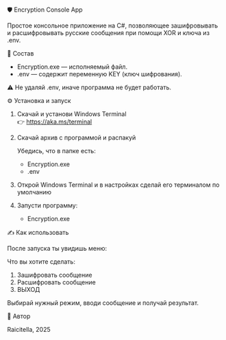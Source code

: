 🛡️ Encryption Console App

Простое консольное приложение на C#, позволяющее зашифровывать и расшифровывать русские сообщения при помощи XOR и ключа из .env.

📁 Состав

- Encryption.exe — исполняемый файл.
- .env — содержит переменную KEY (ключ шифрования).

⚠️ Не удаляй .env, иначе программа не будет работать.

⚙️ Установка и запуск

1. Скачай и установи Windows Terminal  
   👉 https://aka.ms/terminal

2. Скачай архив с программой и распакуй

   Убедись, что в папке есть:
   - Encryption.exe
   - .env

3. Открой Windows Terminal и в настройках сделай его терминалом по умолчанию

4. Запусти программу:

   - Encryption.exe

✍️ Как использовать

После запуска ты увидишь меню:

Что вы хотите сделать:
1. Зашифровать сообщение
2. Расшифровать сообщение
3. ВЫХОД

Выбирай нужный режим, вводи сообщение и получай результат.

📝 Автор

Raicitella, 2025
